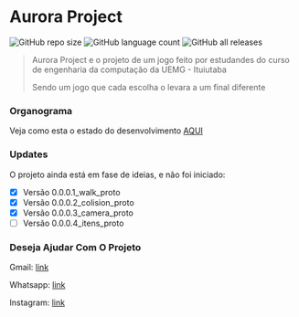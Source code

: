 # Aurora Project

<!--- https://shields.io --->

![GitHub repo size](https://img.shields.io/github/repo-size/XinguHe/aurora-project)
![GitHub language count](https://img.shields.io/github/languages/count/XinguHe/aurora-project)
![GitHub all releases](https://img.shields.io/github/downloads/XinguHe/aurora-project/total)

> Aurora Project e o projeto de um jogo feito por estudandes do curso de engenharia da computação da UEMG - Ituiutaba
> 
> Sendo um jogo que cada escolha o levara a um final diferente

### Organograma

Veja como esta o estado do desenvolvimento [AQUI](https://github.com/users/XinguHe/projects/5)

### Updates

O projeto ainda está em fase de ideias, e não foi iniciado:

- [x] Versão 0.0.0.1_walk_proto
- [x] Versão 0.0.0.2_colision_proto
- [x] Versão 0.0.0.3_camera_proto
- [ ] Versão 0.0.0.4_itens_proto

### Deseja Ajudar Com O Projeto 

Gmail: [link](guilhermecaetanno87123@gmail.com)
  
Whatsapp: [link](https://api.whatsapp.com/send/?phone=%2B5534996386599&text=Ol%C3%A1%2C+XinguheProd&type=phone_number&app_absent=0)

Instagram: [link](https://www.instagram.com/xinguheprod/)
